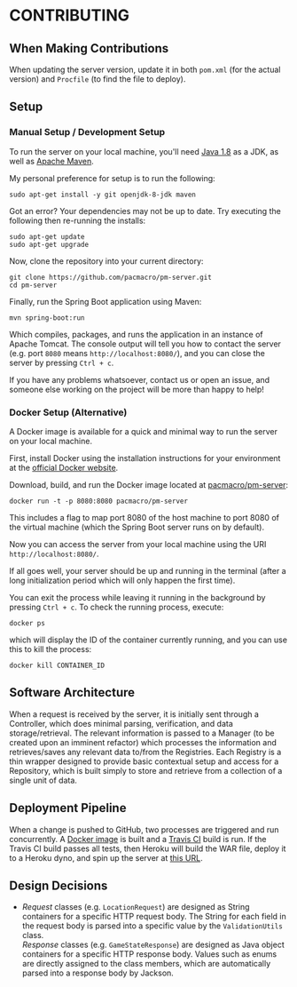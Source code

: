 # CONTRIBUTING

## When Making Contributions

When updating the server version, update it in both `pom.xml` (for the actual version)  and `Procfile` (to find the file to deploy).

## Setup

### Manual Setup / Development Setup

To run the server on your local machine, you'll need [Java 1.8](http://www.oracle.com/technetwork/java/javase/downloads/jdk8-downloads-2133151.html) as a JDK, as well as [Apache Maven](https://maven.apache.org/install.html).

My personal preference for setup is to run the following:

```shell
sudo apt-get install -y git openjdk-8-jdk maven
```

Got an error? Your dependencies may not be up to date. Try executing the following then re-running the installs:

```shell
sudo apt-get update
sudo apt-get upgrade
```

Now, clone the repository into your current directory:

```shell
git clone https://github.com/pacmacro/pm-server.git
cd pm-server
```

Finally, run the Spring Boot application using Maven:

```shell
mvn spring-boot:run
```

Which compiles, packages, and runs the application in an instance of Apache Tomcat. The console output will tell you how to contact the server (e.g. port `8080` means `http://localhost:8080/`), and you can close the server by pressing `Ctrl + c`.

If you have any problems whatsoever, contact us or open an issue, and someone else working on the project will be more than happy to help!

### Docker Setup (Alternative)

A Docker image is available for a quick and minimal way to run the server on your local machine.

First, install Docker using the installation instructions for your environment at the [official Docker website](https://www.docker.com/).

Download, build, and run the Docker image located at [pacmacro/pm-server](https://hub.docker.com/r/pacmacro/pm-server/):

```
docker run -t -p 8080:8080 pacmacro/pm-server
```

This includes a flag to map port 8080 of the host machine to port 8080 of the virtual machine (which the Spring Boot server runs on by default).

Now you can access the server from your local machine using the URI `http://localhost:8080/`.

If all goes well, your server should be up and running in the terminal (after a long initialization period which will only happen the first time).

You can exit the process while leaving it running in the background by pressing `Ctrl + c`. To check the running process, execute:

```shell
docker ps
```

which will display the ID of the container currently running, and you can use this to kill the process:

```shell
docker kill CONTAINER_ID
```

## Software Architecture

When a request is received by the server, it is initially sent through a Controller, which does minimal parsing, verification, and data storage/retrieval. The relevant information is passed to a Manager (to be created upon an imminent refactor) which processes the information and retrieves/saves any relevant data to/from the Registries. Each Registry is a thin wrapper designed to provide basic contextual setup and access for a Repository, which is built simply to store and retrieve from a collection of a single unit of data.

## Deployment Pipeline

When a change is pushed to GitHub, two processes are triggered and run concurrently. A [Docker image](https://hub.docker.com/r/pacmacro/pm-server) is built and a [Travis CI](https://www.travis-ci.org/pacmacro/pm-server) build is run. If the Travis CI build passes all tests, then Heroku will build the WAR file, deploy it to a Heroku dyno, and spin up the server at [this URL](http://pacmacro.herokuapp.com/).

## Design Decisions

* _Request_ classes (e.g. `LocationRequest`) are designed as String containers for a specific HTTP request body. The String for each field in the request body is parsed into a specific value by the `ValidationUtils` class.  
_Response_ classes (e.g. `GameStateResponse`) are designed as Java object containers for a specific HTTP response body. Values such as enums are directly assigned to the class members, which are automatically parsed into a response body by Jackson.
